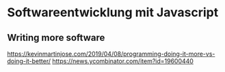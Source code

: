 # Softwareentwicklung mit Javascript



## Writing more software

https://kevinmartinjose.com/2019/04/08/programming-doing-it-more-vs-doing-it-better/
https://news.ycombinator.com/item?id=19600440